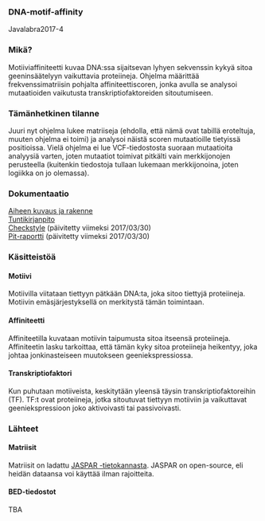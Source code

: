 ### DNA-motif-affinity
Javalabra2017-4

### Mikä?

Motiiviaffiniteetti kuvaa DNA:ssa sijaitsevan lyhyen sekvenssin kykyä sitoa geeninsäätelyyn vaikuttavia proteiineja. Ohjelma määrittää frekvenssimatriisin pohjalta affiniteettiscoren, jonka avulla se analysoi mutaatioiden vaikutusta transkriptiofaktoreiden sitoutumiseen.

### Tämänhetkinen tilanne

Juuri nyt ohjelma lukee matriiseja (ehdolla, että nämä ovat tabillä eroteltuja, muuten ohjelma ei toimi) ja analysoi näistä scoren mutaatioille tietyissä positioissa. Vielä ohjelma ei lue VCF-tiedostosta suoraan mutaatioita analyysiä varten, joten mutaatiot toimivat pitkälti vain merkkijonojen perusteella (kuitenkin tiedostoja tullaan lukemaan merkkijonoina, joten logiikka on jo olemassa).

### Dokumentaatio

[Aiheen kuvaus ja rakenne](dokumentaatio/aiheenKuvausJaRakenne.md)<br>
[Tuntikirjanpito](dokumentaatio/tuntikirjanpito.md)<br>
[Checkstyle](http://htmlpreview.github.io/?https://github.com/roossh/DNA-motif-affinity/blob/master/dokumentaatio/checkstyle/checkstyle.html) (päivitetty viimeksi 2017/03/30)<br>
[Pit-raportti](http://htmlpreview.github.io/?https://github.com/roossh/DNA-motif-affinity/blob/master/dokumentaatio/pit/201703302307/index.html) (päivitetty viimeksi 2017/03/30)<br>

### Käsitteistöä

#### Motiivi

Motiivilla viitataan tiettyyn pätkään DNA:ta, joka sitoo tiettyjä proteiineja. Motiivin emäsjärjestyksellä on merkitystä tämän toimintaan.

#### Affiniteetti

Affiniteetilla kuvataan motiivin taipumusta sitoa itseensä proteiineja. Affiniteetin lasku tarkoittaa, että tämän kyky sitoa proteiineja heikentyy, joka johtaa jonkinasteiseen muutokseen geeniekspressiossa.

#### Transkriptiofaktori

Kun puhutaan motiiveista, keskitytään yleensä täysin transkriptiofaktoreihin (TF). TF:t ovat proteiineja, jotka sitoutuvat tiettyyn motiiviin ja vaikuttavat geeniekspressioon joko aktivoivasti tai passivoivasti.

### Lähteet

#### Matriisit

Matriisit on ladattu [JASPAR -tietokannasta](http://jaspar.genereg.net/). JASPAR on open-source, eli heidän dataansa voi käyttää ilman rajoitteita.

#### BED-tiedostot

TBA
